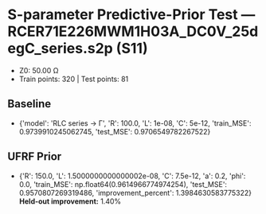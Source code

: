 # S-parameter Predictive-Prior Test — RCER71E226MWM1H03A_DC0V_25degC_series.s2p (S11)
- Z0: 50.00 Ω
- Train points: 320  |  Test points: 81

## Baseline
- {'model': 'RLC series -> Γ', 'R': 100.0, 'L': 1e-08, 'C': 5e-12, 'train_MSE': 0.9739910245062745, 'test_MSE': 0.9706549782267522}

## UFRF Prior
- {'R': 150.0, 'L': 1.5000000000000002e-08, 'C': 7.5e-12, 'a': 0.2, 'phi': 0.0, 'train_MSE': np.float64(0.9614966774974254), 'test_MSE': 0.9570807269319486, 'improvement_percent': 1.3984630583775322}
**Held-out improvement:** 1.40%
